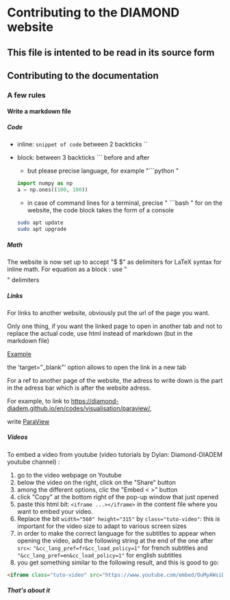 # Contributing to the DIAMOND website
## This file is intented to be read in its source form
## Contributing to the documentation
### A few rules
#### Write a markdown file
##### Code

- inline: `snippet of code` between 2 backticks ``
- block: between 3 backticks ``` before and after
  - but please precise language, for example "```python "

  ```python
  import numpy as np
  a = np.ones((100, 100))
  ```

  - in case of command lines for  a terminal, precise " ```bash "
  for on the website, the code block takes the form of a console

  ```bash
  sudo apt update
  sudo apt upgrade
  ```

##### Math
The website is now set up to accept "$ $" as delimiters for LaTeX syntax for inline math.
For equation as a block : use " $$ $$ " delimiters

##### Links
For links to another website, obviously put the url of the page you want.

Only one thing, if you want the linked page to open in another tab and not to replace the actual code, use html instead of markdown (but in the markdown file)

<a href="https://example.com" target="_blank">Example</a>

the 'target="_blank"' option allows to open the link in a new tab

For a ref to another page of the website, the adress to write down is the part in the adress bar which is after the website adress.

For example, to link to https://diamond-diadem.github.io/en/codes/visualisation/paraview/,

write [ParaView](/en/codes/visualisation/paraview/)

##### Videos

To embed a video from youtube (video tutorials by Dylan: Diamond-DIADEM youtube channel) :

1. go to the video webpage on Youtube
2. below the video on the right, click on the "Share" button
3. among the different options, clic the "Embed < >" button
4. click "Copy" at the bottom right of the pop-up window that just opened
5. paste this html bit: `<iframe ...></iframe>` in the content file where you want to embed your video.
6. Replace the bit `width="560" height="315"` by `class="tuto-video"`: this is important for the video size to adapt to various screen sizes
7. in order to make the correct language for the subtitles to appear when opening the video, add the following string at the end of the one after `src=`: `"&cc_lang_pref=fr&cc_load_policy=1"` for french subtitles and `"&cc_lang_pref=en&cc_load_policy=1"` for english subtitles
8. you get something similar to the following result, and this is good to go:

```html
<iframe class="tuto-video" src="https://www.youtube.com/embed/OuMyAWsiDDY?si=wGEheMjehqcB8-X8&cc_lang_pref=fr&cc_load_policy=1" title="YouTube video player" frameborder="0" allow="accelerometer; autoplay; clipboard-write; encrypted-media; gyroscope; picture-in-picture; web-share" referrerpolicy="strict-origin-when-cross-origin" allowfullscreen></iframe>
```

##### That's about it
